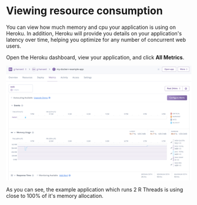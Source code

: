 # Viewing resource consumption

You can view how much memory and cpu your application is using on Heroku. In addition, Heroku will provide you details on your application's latency over time, helping you optimize for any number of concurrent web users.

Open the Heroku dashboard, view your application, and click **All Metrics**.

![Your app's metrics: memory, latency, and more.](../images/resource-use.png)

As you can see, the example application which runs 2 R Threads is using close to 100% of it's memory allocation.
